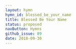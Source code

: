 ```yaml
---
layout: hymn
hymn_id: blessed_be_your_name
title: Blessed Be Your Name
status: proposed
navButton: Hymns
github_issue: 89
date: 2018-09-30
---
```


